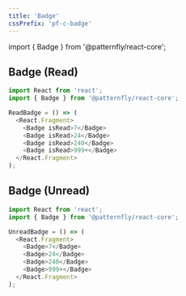 ```yaml
---
title: 'Badge'
cssPrefix: 'pf-c-badge'
---
```

import { Badge } from '@patternfly/react-core';

## Badge (Read)
```js
import React from 'react';
import { Badge } from '@patternfly/react-core';

ReadBadge = () => (
  <React.Fragment>
    <Badge isRead>7</Badge>
    <Badge isRead>24</Badge>
    <Badge isRead>240</Badge>
    <Badge isRead>999+</Badge>
  </React.Fragment>
);
```

## Badge (Unread)
```js
import React from 'react';
import { Badge } from '@patternfly/react-core';

UnreadBadge = () => (
  <React.Fragment>
    <Badge>7</Badge>
    <Badge>24</Badge>
    <Badge>240</Badge>
    <Badge>999+</Badge>
  </React.Fragment>
);
```